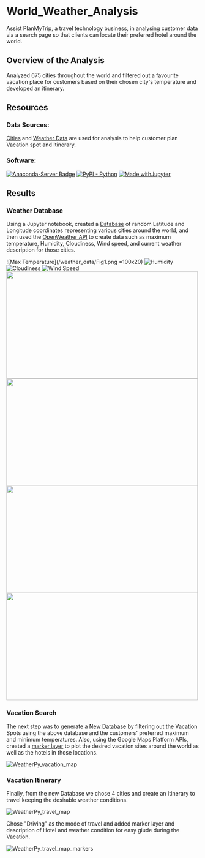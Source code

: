 # World_Weather_Analysis
Assist PlanMyTrip, a travel technology business, in analysing customer data via a search page so that clients can locate their preferred hotel around the world.

## Overview of the Analysis
Analyzed 675 cities throughout the world and filtered out a favourite vacation place for customers based on their chosen city's temperature and developed an itinerary.

## Resources
### Data Sources: 
[Cities](/weather_data/cities.csv) and [Weather Data](/Vacation_Search/WeatherPy_vacation.csv) are used for analysis to help customer plan Vacation spot and Itinerary.

### Software:
[![Anaconda-Server Badge](https://anaconda.org/conda-forge/terraform-provider-github/badges/version.svg)](https://anaconda.org/conda-forge/terraform-provider-github)
[![PyPI - Python](https://img.shields.io/pypi/pyversions/iconsdk?logo=pypi)](https://pypi.org/project/iconsdk)
[![Made withJupyter](https://img.shields.io/badge/Made%20with-Jupyter-orange?style=for-the-badge&logo=Jupyter)](https://jupyter.org/try)


## Results

### Weather Database

Using a Jupyter notebook, created a [Database](/Weather_Database/WeatherPy_Database.csv) of random Latitude and Longitude coordinates representing various cities around the world, and then used the [OpenWeather API](https://openweathermap.org/api) to create data such as maximum temperature, Humidity, Cloudiness, Wind speed, and current weather description for those cities.

![Max Temperature](/weather_data/Fig1.png =100x20) ![Humidity](/weather_data/Fig2.png)
![Cloudiness](/weather_data/Fig3.png) ![Wind Speed](/weather_data/Fig4.png)
<img src="/weather_data/Fig1.png" width="500" height="280"> <img src="/weather_data/Fig2.png" width="500" height="280"> 
<img src="/weather_data/Fig3.png" width="500" height="280"> <img src="/weather_data/Fig4.png" width="500" height="280"> 
### Vacation Search

The next step was to generate a [New Database](/weather_data/cities.csv) by filtering out the Vacation Spots using the above database and the customers' preferred maximum and minimum temperatures.
Also, using the Google Maps Platform APIs, created a [marker layer](https://developers.google.com/maps/documentation/javascript/markers) to plot the desired vacation sites around the world as well as the hotels in those locations.

![WeatherPy_vacation_map](/Vacation_Search/WeatherPy_vacation_map.png)


### Vacation Itinerary

Finally, from the new Database we chose 4 cities and create an Itinerary to travel keeping the desirable weather conditions.

![WeatherPy_travel_map](/Vacation_Itinerary/WeatherPy_travel_map.png?raw=true)

Chose "Driving" as the mode of travel and added marker layer and description of Hotel and weather condition for easy giude during the Vacation.

![WeatherPy_travel_map_markers](/Vacation_Itinerary/WeatherPy_travel_map_markers.png)
